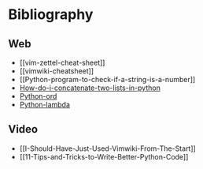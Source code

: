 # Bibliography

## Web

* [[vim-zettel-cheat-sheet]]
* [[vimwiki-cheatsheet]]
* [[Python-program-to-check-if-a-string-is-a-number]]
* [How-do-i-concatenate-two-lists-in-python](how-do-i-concatenate-two-lists-in-python)
* [Python-ord](python-ord)
* [Python-lambda](python-lambda)

## Video

* [[I-Should-Have-Just-Used-Vimwiki-From-The-Start]]
* [[11-Tips-and-Tricks-to-Write-Better-Python-Code]]
